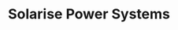 ---
title: "Solarise Power Systems"
url: /pathanamthitta/solarise-power-systems/
shop: Eisenwaren
---